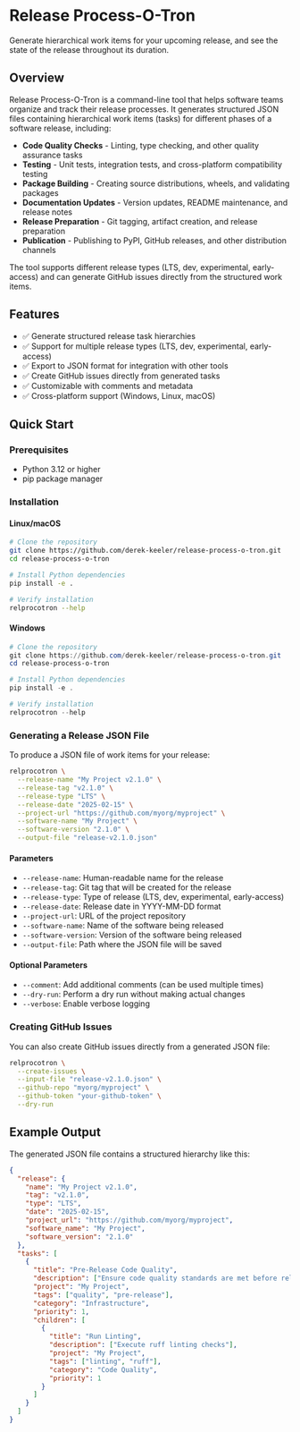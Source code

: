 # Release Process-O-Tron

Generate hierarchical work items for your upcoming release, and see the state of the release throughout its duration.

## Overview

Release Process-O-Tron is a command-line tool that helps software teams organize and track their release processes. It generates structured JSON files containing hierarchical work items (tasks) for different phases of a software release, including:

- **Code Quality Checks** - Linting, type checking, and other quality assurance tasks
- **Testing** - Unit tests, integration tests, and cross-platform compatibility testing
- **Package Building** - Creating source distributions, wheels, and validating packages
- **Documentation Updates** - Version updates, README maintenance, and release notes
- **Release Preparation** - Git tagging, artifact creation, and release preparation
- **Publication** - Publishing to PyPI, GitHub releases, and other distribution channels

The tool supports different release types (LTS, dev, experimental, early-access) and can generate GitHub issues directly from the structured work items.

## Features

- ✅ Generate structured release task hierarchies
- ✅ Support for multiple release types (LTS, dev, experimental, early-access)
- ✅ Export to JSON format for integration with other tools
- ✅ Create GitHub issues directly from generated tasks
- ✅ Customizable with comments and metadata
- ✅ Cross-platform support (Windows, Linux, macOS)

## Quick Start

### Prerequisites

- Python 3.12 or higher
- pip package manager

### Installation

#### Linux/macOS

```bash
# Clone the repository
git clone https://github.com/derek-keeler/release-process-o-tron.git
cd release-process-o-tron

# Install Python dependencies
pip install -e .

# Verify installation
relprocotron --help
```

#### Windows

```powershell
# Clone the repository
git clone https://github.com/derek-keeler/release-process-o-tron.git
cd release-process-o-tron

# Install Python dependencies
pip install -e .

# Verify installation
relprocotron --help
```

### Generating a Release JSON File

To produce a JSON file of work items for your release:

```bash
relprocotron \
  --release-name "My Project v2.1.0" \
  --release-tag "v2.1.0" \
  --release-type "LTS" \
  --release-date "2025-02-15" \
  --project-url "https://github.com/myorg/myproject" \
  --software-name "My Project" \
  --software-version "2.1.0" \
  --output-file "release-v2.1.0.json"
```

#### Parameters

- `--release-name`: Human-readable name for the release
- `--release-tag`: Git tag that will be created for the release
- `--release-type`: Type of release (LTS, dev, experimental, early-access)
- `--release-date`: Release date in YYYY-MM-DD format
- `--project-url`: URL of the project repository
- `--software-name`: Name of the software being released
- `--software-version`: Version of the software being released
- `--output-file`: Path where the JSON file will be saved

#### Optional Parameters

- `--comment`: Add additional comments (can be used multiple times)
- `--dry-run`: Perform a dry run without making actual changes
- `--verbose`: Enable verbose logging

### Creating GitHub Issues

You can also create GitHub issues directly from a generated JSON file:

```bash
relprocotron \
  --create-issues \
  --input-file "release-v2.1.0.json" \
  --github-repo "myorg/myproject" \
  --github-token "your-github-token" \
  --dry-run
```

## Example Output

The generated JSON file contains a structured hierarchy like this:

```json
{
  "release": {
    "name": "My Project v2.1.0",
    "tag": "v2.1.0",
    "type": "LTS",
    "date": "2025-02-15",
    "project_url": "https://github.com/myorg/myproject",
    "software_name": "My Project",
    "software_version": "2.1.0"
  },
  "tasks": [
    {
      "title": "Pre-Release Code Quality",
      "description": ["Ensure code quality standards are met before release"],
      "project": "My Project",
      "tags": ["quality", "pre-release"],
      "category": "Infrastructure",
      "priority": 1,
      "children": [
        {
          "title": "Run Linting",
          "description": ["Execute ruff linting checks"],
          "project": "My Project",
          "tags": ["linting", "ruff"],
          "category": "Code Quality",
          "priority": 1
        }
      ]
    }
  ]
}
```
